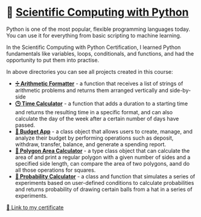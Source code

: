 # 🐍 [Scientific Computing with Python](https://www.freecodecamp.org/learn/scientific-computing-with-python/) 

Python is one of the most popular, flexible programming languages today. You can use it for everything from basic scripting to machine learning.

In the Scientific Computing with Python Certification, I learned Python fundamentals like variables, loops, conditionals, and functions, and had the opportunity to put them into practise.

In above directories you can see all projects created in this course:

* **[➗ Arithmetic Formatter](https://github.com/m-ressel/Scientific-Computing-with-Python/tree/main/Arithmetic%20Formatter)** - a function that receives a list of strings of arithmetic problems and returns them arranged vertically and side-by-side
* **[🕒 Time Calculator](https://github.com/m-ressel/Scientific-Computing-with-Python/tree/main/Time%20Calculator)** - a function that adds a duration to a starting time and returns the resulting time in a specific format, and can also calculate the day of the week after a certain number of days have passed.
* **[💸 Budget App](https://github.com/m-ressel/Scientific-Computing-with-Python/tree/main/Budget%20App)** - a class object that allows users to create, manage, and analyze their budget by performing operations such as deposit, withdraw, transfer, balance, and generate a spending report.
* **[🔲 Polygon Area Calculator](https://github.com/m-ressel/Scientific-Computing-with-Python/tree/main/Polygon%20Area%20Calculator)** - a type class object that can calculate the area of and print a regular polygon with a given number of sides and a specified side length, can compare the area of two polygons, aand do all those operations for squares.
* **[🤹 Probability Calculator](https://github.com/m-ressel/Scientific-Computing-with-Python/tree/main/Probability%20Calculator)** - a class and function  that simulates a series of experiments based on user-defined conditions to calculate probabilities and returns probability of drawing certain balls from a hat in a series of experiments.

[🔗 Link to my certificate](https://freecodecamp.org/certification/MariaR/scientific-computing-with-python-v7)
